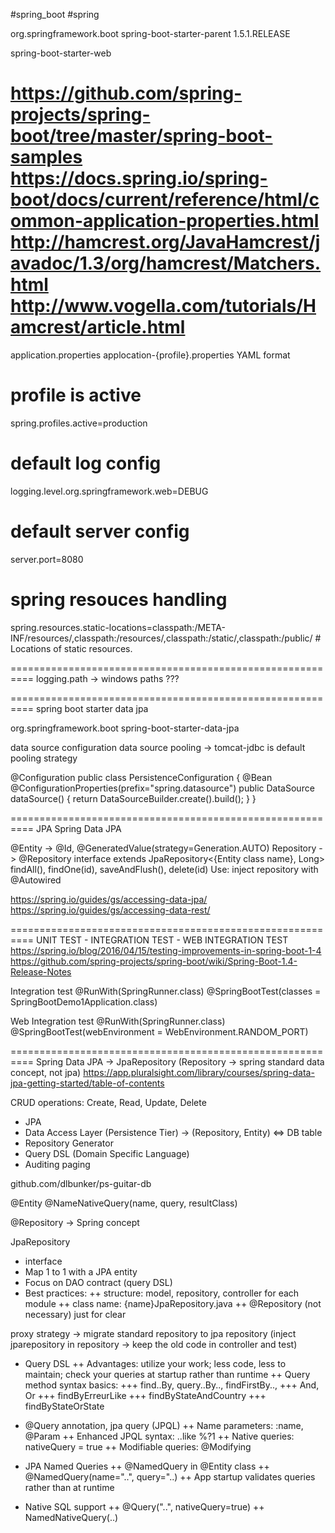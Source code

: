#spring_boot #spring

<parent>
	<groupId>org.springframework.boot</groupId>
	<artifactId>spring-boot-starter-parent</artifactId>
	<version>1.5.1.RELEASE</version>
	<relativePath/> <!-- lookup parent from repository -->
</parent>

spring-boot-starter-web

https://github.com/spring-projects/spring-boot/tree/master/spring-boot-samples
https://docs.spring.io/spring-boot/docs/current/reference/html/common-application-properties.html
http://hamcrest.org/JavaHamcrest/javadoc/1.3/org/hamcrest/Matchers.html
http://www.vogella.com/tutorials/Hamcrest/article.html
==========================================================

application.properties
applocation-{profile}.properties
YAML format

# profile is active
spring.profiles.active=production

# default log config
logging.level.org.springframework.web=DEBUG

# default server config
server.port=8080

# spring resouces handling
spring.resources.static-locations=classpath:/META-INF/resources/,classpath:/resources/,classpath:/static/,classpath:/public/ # Locations of static resources.

==========================================================
logging.path -> windows paths ???

==========================================================
spring boot starter data jpa

<dependency>
	<groupId>org.springframework.boot</groupId>
	<artifactId>spring-boot-starter-data-jpa</artifactId>
</dependency>

data source configuration
data source pooling -> tomcat-jdbc is default pooling strategy

@Configuration
	public class PersistenceConfiguration {
	@Bean
	@ConfigurationProperties(prefix="spring.datasource")
		public DataSource dataSource() {
		return DataSourceBuilder.create().build();
	}
}

==========================================================
JPA
Spring Data JPA

@Entity -> @Id, @GeneratedValue(strategy=Generation.AUTO)
Repository -> @Repository interface extends JpaRepository<{Entity class name}, Long>
	findAll(), findOne(id), saveAndFlush(), delete(id)
Use: inject repository with @Autowired

https://spring.io/guides/gs/accessing-data-jpa/
https://spring.io/guides/gs/accessing-data-rest/

==========================================================
UNIT TEST - INTEGRATION TEST - WEB INTEGRATION TEST
https://spring.io/blog/2016/04/15/testing-improvements-in-spring-boot-1-4
https://github.com/spring-projects/spring-boot/wiki/Spring-Boot-1.4-Release-Notes

Integration test
@RunWith(SpringRunner.class)
@SpringBootTest(classes = SpringBootDemo1Application.class)

Web Integration test
@RunWith(SpringRunner.class)
@SpringBootTest(webEnvironment = WebEnvironment.RANDOM_PORT)

==========================================================
Spring Data JPA -> JpaRepository (Repository -> spring standard data concept, not jpa)
https://app.pluralsight.com/library/courses/spring-data-jpa-getting-started/table-of-contents

CRUD operations: Create, Read, Update, Delete

+ JPA
+ Data Access Layer (Persistence Tier)
	-> (Repository, Entity) <=> DB table
+ Repository Generator
+ Query DSL (Domain Specific Language)
+ Auditing paging

github.com/dlbunker/ps-guitar-db

@Entity
@NameNativeQuery(name, query, resultClass)

@Repository -> Spring concept

JpaRepository
+ interface
+ Map 1 to 1 with a JPA entity
+ Focus on DAO contract (query DSL)
+ Best practices:
	++ structure: model, repository, controller for each module
	++ class name: {name}JpaRepository.java
	++ @Repository (not necessary) just for clear

proxy strategy -> migrate standard repository to jpa repository (inject jparepository in repository -> keep the old code in controller and test)

+ Query DSL
	++ Advantages: utilize your work; less code, less to maintain; check your queries at startup rather than runtime
	++ Query method syntax basics:
		+++ find..By, query..By.., findFirstBy..,
		+++ And, Or
		+++ findByErreurLike
		+++ findByStateAndCountry
		+++ findByStateOrState

+ @Query annotation, jpa query (JPQL)
	++ Name parameters: :name, @Param
	++ Enhanced JPQL syntax: ..like %?1
	++ Native queries: nativeQuery = true
	++ Modifiable queries: @Modifying

+ JPA Named Queries
	++ @NamedQuery in @Entity class
	++ @NamedQuery(name="..", query="..)
	++ App startup validates queries rather than at runtime

+ Native SQL support
	++ @Query("..", nativeQuery=true)
	++ NamedNativeQuery(..)


















